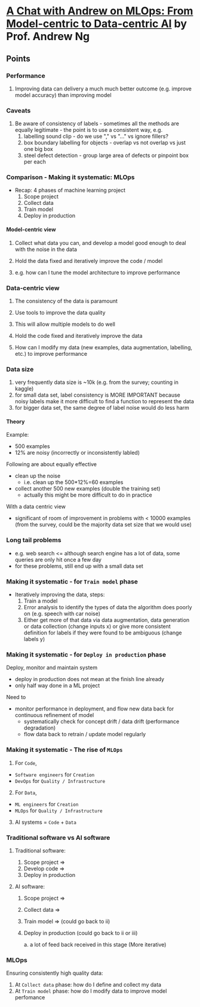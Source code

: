 # [A Chat with Andrew on MLOps: From Model-centric to Data-centric AI](https://www.youtube.com/watch?v=06-AZXmwHjo) by Prof. Andrew Ng

## Points

### Performance

1. Improving data can delivery a much much better outcome (e.g. improve model accuracy) than improving model

### Caveats

1. Be aware of consistency of labels - sometimes all the methods are equally legitimate - the point is to use a consistent way, e.g.
    1. labelling sound clip - do we use "," vs "..." vs ignore fillers?
    2. box boundary labelling for objects - overlap vs not overlap vs just one big box
    3. steel defect detection - group large area of defects or pinpoint box per each

### Comparison - Making it systematic: MLOps

- Recap: 4 phases of machine learning project
    1. Scope project
    2. Collect data
    3. Train model
    4. Deploy in production

#### Model-centric view
1. Collect what data you can, and develop a model good enough to deal with the noise in the data 

2. Hold the data fixed and iteratively improve the code / model

3. e.g. how can I tune the model architecture to improve performance

### Data-centric view
1. The consistency of the data is paramount
2. Use tools to improve the data quality
3. This will allow multiple models to do well

4. Hold the code fixed and iteratively improve the data

5. How can I modify my data (new examples, data augmentation, labelling, etc.) to improve performance

### Data size
1. very frequently data size is ~10k (e.g. from the survey; counting in kaggle)
2. for small data set, label consistency is MORE IMPORTANT because noisy labels make it more difficult to find a function to represent the data
3. for bigger data set, the same degree of label noise would do less harm

#### Theory
Example:
- 500 examples
- 12% are noisy (incorrectly or inconsistently labled)

Following are about equally effective
- clean up the noise
    - i.e. clean up the 500*12%=60 examples
- collect another 500 new examples (double the training set)
    - actually this might be more difficult to do in practice

With a data centric view
- significant of room of improvement in problems with < 10000 examples (from the survey, could be the majority data set size that we would use)

### Long tail problems
- e.g. web search <= although search engine has a lot of data, some queries are only hit once a few day
- for these problems, still end up with a small data set

### Making it systematic - for `Train model` phase
- Iteratively improving the data, steps:
    1. Train a model
    2. Error analysis to identify the types of data the algorithm does poorly on (e.g. speech with car noise)
    3. Either get more of that data via data augmentation, data generation or data collection (change inputs x) or give more consistent definition for labels if they were found to be ambiguous (change labels y)

### Making it systematic - for `Deploy in production` phase
Deploy, monitor and maintain system

- deploy in production does not mean at the finish line already
- only half way done in a ML project

Need to
- monitor performance in deployment, and flow new data back for continuous refinement of model
    - systematically check for concept drift / data drift (performance degradation)
    - flow data back to retrain / update model regularly

### Making it systematic - The rise of `MLOps`
1. For `Code`,
- `Software engineers` for `Creation`
- `DevOps` for `Quality / Infrastructure`

2. For `Data`,
- `ML engineers` for `Creation`
- `MLOps` for `Quality / Infrastructure`

3. AI systems = `Code` + `Data`

### Traditional software vs AI software
1. Traditional software:
    1. Scope project => 
    2. Develop code => 
    3. Deploy in production


2. AI software:
    1. Scope project => 
    2. Collect data =>
    3. Train model => (could go back to ii)
    4. Deploy in production (could go back to ii or iii) 
        
        a. a lot of feed back received in this stage (More iterative)
    
### MLOps
Ensuring consistently high quality data:
1. At `Collect data` phase: how do I define and collect my data
1. At `Train model` phase: how do I modify data to improve model perfomance
